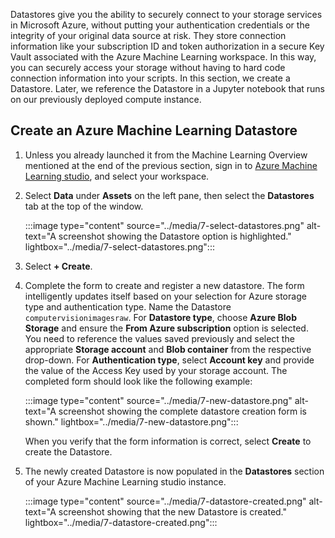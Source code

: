 Datastores give you the ability to securely connect to your storage services in Microsoft Azure, without putting your authentication credentials or the integrity of your original data source at risk. They store connection information like your subscription ID and token authorization in a secure Key Vault associated with the Azure Machine Learning workspace. In this way, you can securely access your storage without having to hard code connection information into your scripts. In this section, we create a Datastore. Later, we reference the Datastore in a Jupyter notebook that runs on our previously deployed compute instance.

## Create an Azure Machine Learning Datastore

1. Unless you already launched it from the Machine Learning Overview mentioned at the end of the previous section, sign in to [Azure Machine Learning studio](https://ml.azure.com/), and select your workspace.

1. Select **Data** under **Assets** on the left pane, then select the **Datastores** tab at the top of the window.

    :::image type="content" source="../media/7-select-datastores.png" alt-text="A screenshot showing the Datastore option is highlighted." lightbox="../media/7-select-datastores.png":::  

1. Select **+ Create**.

1. Complete the form to create and register a new datastore. The form intelligently updates itself based on your selection for Azure storage type and authentication type. Name the Datastore `computervisionimagesraw`. For **Datastore type**, choose **Azure Blob Storage** and ensure the **From Azure subscription** option is selected. You need to reference the values saved previously and select the appropriate **Storage account** and **Blob container** from the respective drop-down. For **Authentication type**, select **Account key** and provide the value of the Access Key used by your storage account. The completed form should look like the following example:

    :::image type="content" source="../media/7-new-datastore.png" alt-text="A screenshot showing the complete datastore creation form is shown." lightbox="../media/7-new-datastore.png":::   

    When you verify that the form information is correct, select **Create** to create the Datastore.

1. The newly created Datastore is now populated in the **Datastores** section of your Azure Machine Learning studio instance.

    :::image type="content" source="../media/7-datastore-created.png" alt-text="A screenshot showing that the new Datastore is created." lightbox="../media/7-datastore-created.png":::
